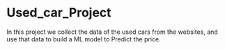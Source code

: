 # Used_car_Project
In this project we collect the data of the used cars from the websites, and use that data to build a ML model to Predict the price.
